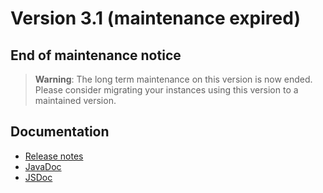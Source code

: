 Version 3.1 (maintenance expired)
=================================

End of maintenance notice
-------------------------

> **Warning**: The long term maintenance on this version is now ended.
> Please consider migrating your instances using this version to a maintained version.

Documentation
-------------

- [Release notes](../releasenote/index/)
- [JavaDoc](https://platform.simplicite.io/3.1/javadoc/)
- [JSDoc](https://platform.simplicite.io/3.1/jsdoc/)
